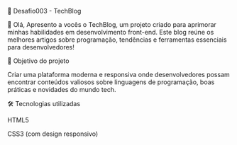 🚀 Desafio003 - TechBlog

👋 Olá, Apresento a vocês o TechBlog, um projeto criado  para aprimorar minhas habilidades em desenvolvimento front-end. Este blog reúne os melhores artigos sobre programação, tendências e ferramentas essenciais para desenvolvedores!

🎯 Objetivo do projeto

Criar uma plataforma moderna e responsiva onde desenvolvedores possam encontrar conteúdos valiosos sobre linguagens de programação, boas práticas e novidades do mundo tech.

🛠️ Tecnologias utilizadas

HTML5

CSS3 (com design responsivo)





